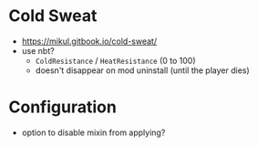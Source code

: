 # Cold Sweat
- https://mikul.gitbook.io/cold-sweat/
- use nbt?
  - `ColdResistance` / `HeatResistance` (0 to 100)
  - doesn't disappear on mod uninstall (until the player dies)

# Configuration
- option to disable mixin from applying?